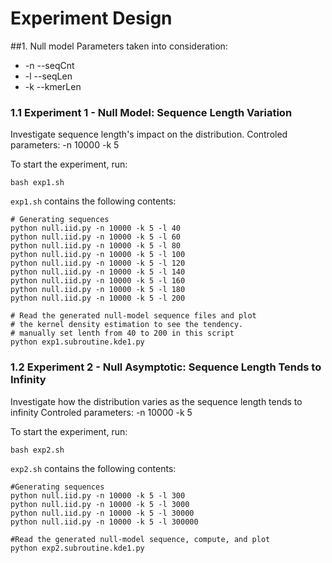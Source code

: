 # Experiment Design

##1. Null model
Parameters taken into consideration: 

* -n --seqCnt 
* -l --seqLen
* -k --kmerLen


### 1.1 Experiment 1 - Null Model: Sequence Length Variation
Investigate sequence length's impact on the distribution.
Controled parameters: -n 10000 -k 5 

To start the experiment, run:

    bash exp1.sh

`exp1.sh` contains the following contents:

    # Generating sequences
    python null.iid.py -n 10000 -k 5 -l 40
    python null.iid.py -n 10000 -k 5 -l 60
    python null.iid.py -n 10000 -k 5 -l 80
    python null.iid.py -n 10000 -k 5 -l 100
    python null.iid.py -n 10000 -k 5 -l 120
    python null.iid.py -n 10000 -k 5 -l 140
    python null.iid.py -n 10000 -k 5 -l 160
    python null.iid.py -n 10000 -k 5 -l 180
    python null.iid.py -n 10000 -k 5 -l 200

    # Read the generated null-model sequence files and plot 
    # the kernel density estimation to see the tendency.
    # manually set lenth from 40 to 200 in this script
    python exp1.subroutine.kde1.py

### 1.2 Experiment 2 - Null Asymptotic: Sequence Length Tends to Infinity
Investigate how the distribution varies as the sequence length tends to infinity
Controled parameters: -n 10000 -k 5 

To start the experiment, run:

    bash exp2.sh

`exp2.sh` contains the following contents:

    #Generating sequences
    python null.iid.py -n 10000 -k 5 -l 300
    python null.iid.py -n 10000 -k 5 -l 3000
    python null.iid.py -n 10000 -k 5 -l 30000
    python null.iid.py -n 10000 -k 5 -l 300000

    #Read the generated null-model sequence, compute, and plot
    python exp2.subroutine.kde1.py
